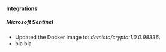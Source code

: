 
#### Integrations

##### Microsoft Sentinel

- Updated the Docker image to: *demisto/crypto:1.0.0.98336*.
- bla bla
